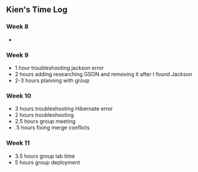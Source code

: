 ## Kien's Time Log

### Week 8
* 

### Week 9
* 1 hour troubleshooting jackson error
* 2 hours adding researching GSON and removing it after I found Jackson
* 2-3 hours planning with group

### Week 10
* 3 hours troubleshooting Hibernate error
* 2 hours troubleshooting
* 2.5 hours group meeting
 * .5 hours fixing merge conflicts

### Week 11
* 3.5 hours group lab time
* 5 hours group deployment
